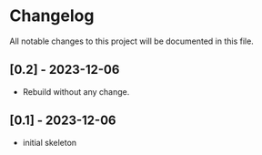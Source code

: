 # Changelog

All notable changes to this project will be documented in this file.

## [0.2] - 2023-12-06
- Rebuild without any change.

## [0.1] - 2023-12-06
- initial skeleton